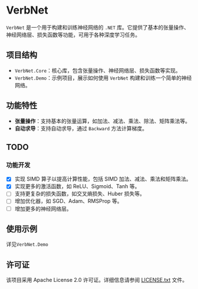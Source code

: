# VerbNet

`VerbNet` 是一个用于构建和训练神经网络的 `.NET` 库。它提供了基本的张量操作、神经网络层、损失函数等功能，可用于各种深度学习任务。

## 项目结构
- `VerbNet.Core`：核心库，包含张量操作、神经网络层、损失函数等实现。
- `VerbNet.Demo`：示例项目，展示如何使用 `VerbNet` 构建和训练一个简单的神经网络。

## 功能特性
- **张量操作**：支持基本的张量运算，如加法、减法、乘法、除法、矩阵乘法等。
- **自动求导**：支持自动求导，通过 `Backward` 方法计算梯度。

## TODO
### 功能开发
- [x] 实现 SIMD 算子以提高计算性能，包括 SIMD 加法、减法、乘法和矩阵乘法。
- [x] 实现更多的激活函数，如 ReLU、Sigmoid、Tanh 等。
- [ ] 支持更复杂的损失函数，如交叉熵损失、Huber 损失等。
- [ ] 增加优化器，如 SGD、Adam、RMSProp 等。
- [ ] 增加更多的神经网络层。

## 使用示例
详见`VerbNet.Demo`

## 许可证
该项目采用 Apache License 2.0 许可证。详细信息请参阅 [LICENSE.txt](LICENSE.txt) 文件。

